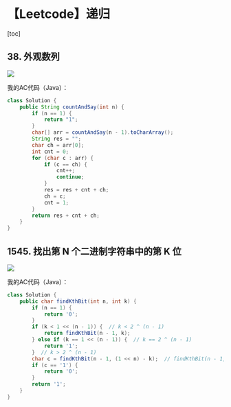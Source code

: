 # 【Leetcode】递归



[toc]



## 38. 外观数列

![](D:\Notes\Leetcode\Leetcode.assets\38.png)

我的AC代码（Java）：

```java
class Solution {
    public String countAndSay(int n) {
        if (n == 1) {
            return "1";
        }
        char[] arr = countAndSay(n - 1).toCharArray();
        String res = "";
        char ch = arr[0];
        int cnt = 0;
        for (char c : arr) {
            if (c == ch) {
                cnt++;
                continue;
            }
            res = res + cnt + ch;
            ch = c;
            cnt = 1;
        }
        return res + cnt + ch;
    }
}
```



## 1545. 找出第 N 个二进制字符串中的第 K 位

![](D:\Notes\Leetcode\Leetcode.assets\1545.png)

我的AC代码（Java）：

```java
class Solution {
    public char findKthBit(int n, int k) {
        if (n == 1) {
            return '0';
        }
        if (k < 1 << (n - 1)) {  // k < 2 ^ (n - 1)
            return findKthBit(n - 1, k);
        } else if (k == 1 << (n - 1)) {  // k == 2 ^ (n - 1)
            return '1';
        }  // k > 2 ^ (n - 1)
        char c = findKthBit(n - 1, (1 << n) - k);  // findKthBit(n - 1, 2 ^ n - k)
        if (c == '1') {
            return '0';
        }
        return '1';
    }
}
```

